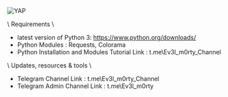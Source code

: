 <img alt="YAP" src="https://imgur.com/45sDEzA.png">

\ Requirements \

- latest version of Python 3: https://www.python.org/downloads/
- Python Modules : Requests, Colorama
- Python Installation and Modules Tutorial Link :  t.me\Ev3l_m0rty_Channel

\ Updates, resources & tools \

- Telegram Channel Link : t.me\Ev3l_m0rty_Channel
- Telegram Admin Channel Link :  t.me\Ev3l_m0rty
